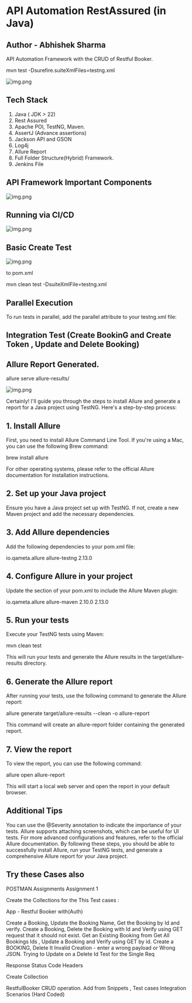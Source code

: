 # API Automation RestAssured (in Java)

## Author - Abhishek Sharma
API Automation Framework with the CRUD of Restful Booker.

mvn test -Dsurefire.suiteXmlFiles=testng.xml

![img.png](src/main/java/images/image1.png)


## Tech Stack
1. Java ( JDK > 22)
2. Rest Assured
3. Apache POI, TestNG, Maven.
4. AssertJ (Advance assertions)
5. Jackson API and GSON
6. Log4j
7. Allure Report
8. Full Folder Structure(Hybrid) Framework.
9. Jenkins File

## API Framework Important Components

![img.png](src/main/java/images/image2.png)

## Running via CI/CD

![img.png](src/main/java/images/image3.png)

## Basic Create Test

![img.png](src/main/java/images/image4.png)

to pom.xml

mvn clean test -DsuiteXmlFile=testng.xml 

## Parallel Execution

To run tests in parallel, add the parallel attribute to your testng.xml file:

<suite name="All Test Suite" parallel="methods" thread-count="2">

## Integration Test (Create BookinG and Create Token , Update and Delete Booking)

## Allure Report Generated.

allure serve allure-results/

![img.png](src/main/java/images/image5.png)

Certainly! I'll guide you through the steps to install Allure and generate a report for a Java project using TestNG.
Here's a step-by-step process:

## 1. Install Allure

First, you need to install Allure Command Line Tool. If you're using a Mac, you can use the following Brew command:

brew install allure

For other operating systems, please refer to the official Allure documentation for installation instructions.

## 2. Set up your Java project

Ensure you have a Java project set up with TestNG. If not, create a new Maven project and add the necessary dependencies.

## 3. Add Allure dependencies

Add the following dependencies to your pom.xml file:

<dependency>
    <groupId>io.qameta.allure</groupId>
    <artifactId>allure-testng</artifactId>
    <version>2.13.0</version>
</dependency>

## 4. Configure Allure in your project

Update the <build> section of your pom.xml to include the Allure Maven plugin:

<build>
    <plugins>
        <plugin>
            <groupId>io.qameta.allure</groupId>
            <artifactId>allure-maven</artifactId>
            <version>2.10.0</version>
            <configuration>
                <reportVersion>2.13.0</reportVersion>
            </configuration>
        </plugin>
    </plugins>
</build>

## 5. Run your tests

Execute your TestNG tests using Maven:

mvn clean test

This will run your tests and generate the Allure results in the target/allure-results directory.

## 6. Generate the Allure report

After running your tests, use the following command to generate the Allure report:

allure generate target/allure-results --clean -o allure-report

This command will create an allure-report folder containing the generated report.

## 7. View the report

To view the report, you can use the following command:

allure open allure-report

This will start a local web server and open the report in your default browser.

## Additional Tips

You can use the @Severity annotation to indicate the importance of your tests.
Allure supports attaching screenshots, which can be useful for UI tests.
For more advanced configurations and features, refer to the official Allure documentation.
By following these steps, you should be able to successfully install Allure, run your TestNG tests, and generate a comprehensive Allure report for your Java project.

## Try these Cases also

POSTMAN Assignments Assignment 1

Create the Collections for the This Test cases :

App - Restful Booker with(Auth)

Create a Booking, Update the Booking Name, Get the Booking by Id and verify.
Create a Booking, Delete the Booking with Id and Verify using GET request that it should not exist.
Get an Existing Booking from Get All Bookings Ids , Update a Booking and Verify using GET by id.
Create a BOOKING, Delete It
Invalid Creation - enter a wrong payload or Wrong JSON.
Trying to Update on a Delete Id
Test for the Single Req

Response
Status Code
Headers

Create Collection

RestfulBooker CRUD operation.
Add from Snippets , Test cases
Integration Scenarios (Hard Coded)